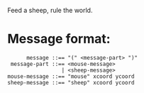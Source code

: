 Feed a sheep, rule the world.

# Message format:

````
      message ::== "(" <message-part> ")"
 message-part ::== <mouse-message>
                 | <sheep-message>
mouse-message ::== "mouse" xcoord ycoord
sheep-message ::== "sheep" xcoord ycoord
````

